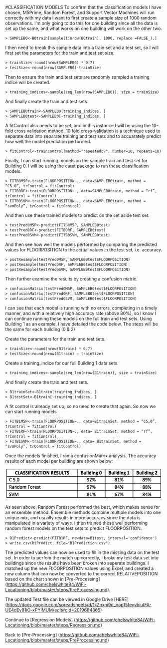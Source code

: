 #CLASSIFICATION MODELS 
To confirm that the classification models I have chosen, M5Prime, Random Forest, and Support Vector Machines will run correctly with my data I want to first create a sample size of 1000 random observations. I’m only going to do this for one building since all the data is set up the same, and what works on one building will work on the other two. 
```
> SAMPLEB0<-B0train[sample(1:nrow(B0train), 1000, replace =FALSE_),]
```

I then need to break this sample data into a train set and a test set, so I will first set the parameters for the train and test set size. 

```
> trainSize<-round(nrow(SAMPLEB0) * 0.7) 
> testSize<-round(nrow(SAMPLEB0)-trainSize) 
```

Then to ensure the train and test sets are randomly sampled a training indice will be created. 

```
> training_indices<-sample(seq_len(nrow(SAMPLEB0)), size = trainSize) 
```

And finally create the train and test sets. 

```
> SAMPLEB0train<-SAMPLEB0[training_indices, ]
> SAMPLEB0test<-SAMPLEB0[-training_indices, ]
```

A fitControl also needs to be set, and in this instance I will be using the 10-fold cross validation method. 10 fold cross-validation is a technique used to separate data into separate training and test sets and to accuarately predict how well the model prediction performed. 
```
> fitControl<-traincontrol(method="repeatedcv", number=10, repeats=10)
```

Finally, I can start running models on the sample train and test set for Building 0. I will be using the caret package to run these classification models. 
```
> FITB0M5P<-train(FLOORPOSITION~., data=SAMPLEB0train, method = “C5.0”, trControl = fitControl) 
> FITB0RF<-train(FLOORPOSITION~., data=SAMPLEB0train, method = “rf”, trControl = fitControl) 
> FITB0SVM<-train(FLOORPOSITION~., data=SAMPLEB0train, method = “svmPoly”, trControl = fitControl) 
```

And then use these trained models to predict on the set aside test set. 

```
> testPred0M5P<-predict(FITB0M5P, SAMPLEB0test) 
> testPred0RF<-predict(FITB0RF, SAMPLEB0test) 
> testPred0SVM<-predict(FITB0SVM, SAMPLEB0test) 
```

And then see how well the models performed by comparing the predicted values for FLOORPOSITION to the actual values in the test set, i.e. accuracy. 

```
> postResample(testPred0M5P, SAMPLEB0test$FLOORPOSITION) 
> postResample(testPred0RF, SAMPLEB0test$FLOORPOSITION) 
> postResample(testPred0SVM, SAMPLEB0test$FLOORPOSITION)
```

Then further examine the results by creating a confusion matrix. 
```
> confusionMatrix(testPred0M5P, SAMPLEB0test$FLOORPOSITION) 
> confusionMatrix(testPred0RF, SAMPLEB0test$FLOORPOSITION) 
> confusionMatrix(testPred0SVM, SAMPLEB0test$FLOORPOSITION) 
```
I can see that each model is running with no errors, completing in a timely manner, and with a relatively high accuracy rate (above 80%), so I know I can continue running these models on the full train and test sets. Using Building 1 as an example, I have detailed the code below. The steps will be the same for each building (0 & 2) 

Create the parameters for the train and test sets. 
```
> trainSize<-round(nrow(B1train) * 0.7) 
> testSize<-round(nrow(B1train) – trainSize) 
```
Create a training_indice for our full Building 1 data sets. 
```
> training_indices<-sample(seq_len(nrow(B1train)), size = trainSize) 
```
And finally create the train and test sets. 
```
> B1trainSet<-B1train[training_indices, ]
> B1testSet<-B1train[-training_indices, ]
```
A fit control is already set up, so no need to create that again. So now we can start running models. 
```
> FITB1M5P<-train(FLOORPOSITION~., data=B1trainSet, method = “C5.0”, trControl = fitControl) 
> FITB1RF<-train(FLOORPOSITION~., data= B1trainSet, method = “rf”, trControl = fitControl) 
> FITB1SVM<-train(FLOORPOSITION~., data= B1trainSet, method = “svmPoly”, trControl = fitControl) 
```
Once the models finished, I ran a confusionMatrix analysis. The accuracy results of each model per building are shown below: 

![ClassificationModelResults](https://github.com/chelswhite84/WiFi-Locationing/blob/master/image/ClassificationResults.png)


As seen above, Random Forest performed the best, which makes sense for an ensemble method. Ensemble methods combine multiple models into one unique mix, and usually results in more accuracy since the data is manipulated in a variety of ways. I then trained these well performing random forest models on the test sets to predict FLOORPOSITION. 
```
> B1Predict<-predict(FITB1RF, newdata=B1test, interval='confidence')
> write.csv(B1Predict, file="B1Prediction.csv")
```
The predicted values can now be used to fill in the missing data on the test set. In order to perfom the match up correctly, I broke my test data set into buildings since the results have been broken into seperate buildings. I matched up the new FLOORPOSITION values using Excel, and created a new column that can now be converted to the correct RELATIVEPOSITION based on the chart shown in [Pre-Processing] (https://github.com/chelswhite84/WiFi-Locationing/blob/master/steps/PreProcessing.md).

The updated Test file can be viewed in Google Drive [HERE] (https://docs.google.com/spreadsheets/d/1kZnxni9d_nop15feyvbiutFA-UE4dEv81iO-xPYIMUM/edit#gid=2019684365)

Continue to [Regression Models] (https://github.com/chelswhite84/WiFi-Locationing/blob/master/steps/Regression.md)

Back to [Pre-Processing] (https://github.com/chelswhite84/WiFi-Locationing/blob/master/steps/PreProcessing.md)

